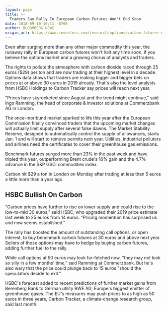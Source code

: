 ```yaml
---
layout: page
title: >-
  Traders Say Rally In European Carbon Futures Won't End Soon
date: 2018-09-10 10:11 -0700
author: BLOOMBERG NEWS
origin_url: https://www.investors.com/research/options/carbon-futures-europe/
---
```






Even after surging more than any other major commodity this year, the runaway rally in European carbon futures won't halt any time soon, if you believe the options market and a growing chorus of analysts and traders.


The rights to pollute the atmosphere with carbon dioxide raced through 25 euros ($29) per ton and are now trading at their highest level in a decade. Options data shows that traders are making bigger and bigger bets on prices at or above 30 euros in 2019 already. That's also the level analysts from HSBC Holdings to Carbon Tracker say prices will reach next year.


"Prices have skyrocketed since August and the trend might continue," said Ingo Ramming, the head of corporate & investor solutions at Commerzbank AG in London.


The once-moribund market sparked to life this year after the European Commission finally convinced traders that the upcoming market changes will actually limit supply after several false dawns. The Market Stability Reserve, designed to automatically control the supply of allowances, starts Jan. 1 and will start to remove permits next year. Utilities, industrial polluters and airlines need the certificates to cover their greenhouse gas emissions.


Benchmark futures surged more than 23% in the past week and have tripled this year, outperforming Brent crude's 16% gain and the 4.7% advance in the S&P GSCI commodities index.


Carbon hit $29 a ton in London on Monday after trading at less than 5 euros a little more than a year ago.


HSBC Bullish On Carbon
----------------------


"Carbon prices have further to rise on lower supply and could rise to the low-to-mid 30 euros," said HSBC, who upgraded their 2019 price estimate last week to 25 euros from 14 euros. "Pricing momentum has surprised us and now seems established."


The rally has boosted the amount of outstanding call options, or open interest, to buy benchmark carbon futures at 30 euros and above next year. Sellers of those options may have to hedge by buying carbon futures, adding further fuel to the rally.


While call options at 50 euros may look far-fetched now, "they may not look so silly in a few months' time," said Ramming at Commerzbank. But he's also wary that the price could plunge back to 15 euros "should the speculators decide to exit."


HSBC's forecast added to recent predictions of further market gains from Berenberg Bank to German utility RWE AG, Europe's biggest emitter of greenhouse gases. The EU's measures may push prices to as high as 50 euros in three years, Carbon Tracker, a climate-change research group, said last month.




